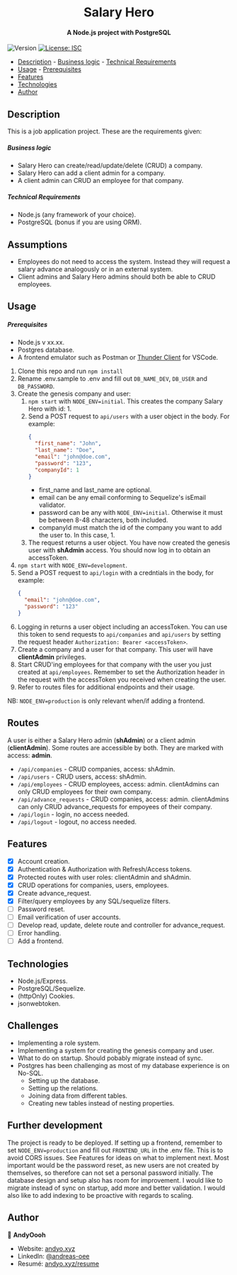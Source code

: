 <h1 align="center">Salary Hero</h1>
<h4 align="center">A Node.js project with PostgreSQL</h4>
<p>
  <img alt="Version" src="https://img.shields.io/badge/version-0.1.0-blue.svg?cacheSeconds=2592000" />
  <a href="#" target="_blank">
    <img alt="License: ISC" src="https://img.shields.io/badge/License-ISC-yellow.svg" />
  </a>
</p>

- [Description](#description) - [Business logic](#business-logic) - [Technical Requirements](#technical-requirements)
- [Usage](#usage) - [Prerequisites](#prerequisites)
- [Features](#features)
- [Technologies](#technologies)
- [Author](#author)

## Description

This is a job application project. These are the requirements given:

##### Business logic

- Salary Hero can create/read/update/delete (CRUD) a company.
- Salary Hero can add a client admin for a company.
- A client admin can CRUD an employee for that company.

##### Technical Requirements

- Node.js (any framework of your choice).
- PostgreSQL (bonus if you are using ORM).

## Assumptions

- Employees do not need to access the system. Instead they will request a salary advance analogously or in an external system.
- Client admins and Salary Hero admins should both be able to CRUD employees.

## Usage

##### Prerequisites

- Node.js v xx.xx.
- Postgres database.
- A frontend emulator such as Postman or [Thunder Client](https://marketplace.visualstudio.com/items?itemName=rangav.vscode-thunder-client) for VSCode.

1. Clone this repo and run `npm install`
2. Rename .env.sample to .env and fill out ``DB_NAME_DEV``, ``DB_USER`` and ``DB_PASSWORD``.
3. Create the genesis company and user:
   1. `npm start` with `NODE_ENV=initial`. This creates the company Salary Hero with id: 1.
   2. Send a POST request to `api/users` with a user object in the body. For example:
      ```json
      {
        "first_name": "John",
        "last_name": "Doe",
        "email": "john@doe.com",
        "password": "123",
        "companyId": 1
      }
      ```
      - first_name and last_name are optional.
      - email can be any email conforming to Sequelize's isEmail validator.
      - password can be any with `NODE_ENV=initial`. Otherwise it must be between 8-48 characters, both included.
      - companyId must match the id of the company you want to add the user to. In this case, 1.
   3. The request returns a user object. You have now created the genesis user with **shAdmin** access. You should now log in to obtain an accessToken.
4. `npm start` with `NODE_ENV=development`.
5. Send a POST request to `api/login` with a credntials in the body, for example:
   ```json
   {
     "email": "john@doe.com",
     "password": "123"
   }
   ```
6. Logging in returns a user object including an accessToken. You can use this token to send requests to `api/companies` and `api/users` by setting the request header `Authorization: Bearer <accessToken>`.
7. Create a company and a user for that company. This user will have **clientAdmin** privileges.
8. Start CRUD'ing employees for that company with the user you just created at `api/employees`. Remember to set the Authorization header in the request with the accessToken you received when creating the user.
9. Refer to routes files for additional endpoints and their usage.

NB: `NODE_ENV=production` is only relevant when/if adding a frontend.

## Routes

A user is either a Salary Hero admin (**shAdmin**) or a client admin (**clientAdmin**). Some routes are accessible by both. They are marked with access: **admin**.

- `/api/companies` - CRUD companies, access: shAdmin.
- `/api/users` - CRUD users, access: shAdmin.
- `/api/employees` - CRUD employees, access: admin. clientAdmins can only CRUD employees for their own company.
- `/api/advance_requests` - CRUD companies, access: admin. clientAdmins can only CRUD advance_requests for empoyees of their company.
- `/api/login` - login, no access needed.
- `/api/logout` - logout, no access needed.


## Features

- [x] Account creation.
- [x] Authentication & Authorization with Refresh/Access tokens.
- [x] Protected routes with user roles: clientAdmin and shAdmin.
- [x] CRUD operations for companies, users, employees.
- [x] Create advance_request.
- [x] Filter/query employees by any SQL/sequelize filters.
- [ ] Password reset.
- [ ] Email verification of user accounts.
- [ ] Develop read, update, delete route and controller for advance_request.
- [ ] Error handling.
- [ ] Add a frontend.

## Technologies

- Node.js/Express.
- PostgreSQL/Sequelize.
- (httpOnly) Cookies.
- jsonwebtoken.

## Challenges

- Implementing a role system.
- Implementing a system for creating the genesis company and user.
- What to do on startup. Should pobably migrate instead of sync.
- Postgres has been challenging as most of my database experience is on No-SQL.
  - Setting up the database.
  - Setting up the relations.
  - Joining data from different tables.
  - Creating new tables instead of nesting properties.

## Further development

The project is ready to be deployed. If setting up a frontend, remember to set `NODE_ENV=production` and fill out `FRONTEND_URL` in the .env file. This is to avoid CORS issues. See Features for ideas on what to implement next. Most important would be the password reset, as new users are not created by themselves, so therefore can not set a personal password initially. The database design and setup also has room for improvement. I would like to migrate instead of sync on startup, add more and better validation. I would also like to add indexing to be proactive with regards to scaling.

## Author

👤 **AndyOooh**

- Website: [andyo.xyz](https://www.andyo.xyz/)
- LinkedIn: [@andreas-oee](https://www.linkedin.com/in/andreas-oee/)
- Resumé: [andyo.xyz/resume](https://www.andyo.xyz/static/media/Andreas%20Oee%20-%20Junior%20Full%20Stack%20-%20Resume.ab537effccc087b4a020.pdf)
